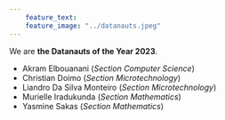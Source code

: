 ```yaml
---
    feature_text: 
    feature_image: "../datanauts.jpeg"
---
```


 We are **the Datanauts of the Year 2023**. 
 * Akram Elbouanani (*Section Computer Science*)
 * Christian Doimo (*Section Microtechnology*)
 * Liandro Da Silva Monteiro (*Section Microtechnology*)
 * Murielle Iradukunda (*Section Mathematics*)
 * Yasmine Sakas (*Section Mathematics*)
